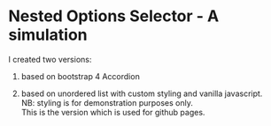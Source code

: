 # Nested Options Selector - A simulation

I created two versions:

1. based on bootstrap 4 Accordion

2. based on unordered list with custom styling and vanilla javascript.      
    NB: styling is for demonstration purposes only.  
    This is the version which is used for github pages.

